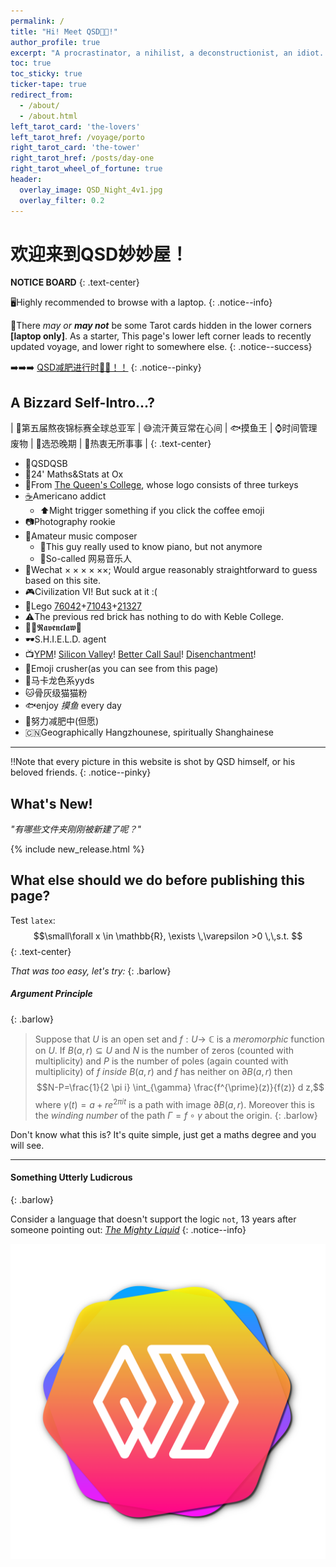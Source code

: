```yaml
---
permalink: /
title: "Hi! Meet QSD😵‍💫!"
author_profile: true
excerpt: "A procrastinator, a nihilist, a deconstructionist, an idiot. "
toc: true
toc_sticky: true
ticker-tape: true
redirect_from: 
  - /about/
  - /about.html
left_tarot_card: 'the-lovers'
left_tarot_href: /voyage/porto
right_tarot_card: 'the-tower'
right_tarot_href: /posts/day-one
right_tarot_wheel_of_fortune: true
header:
  overlay_image: QSD_Night_4v1.jpg
  overlay_filter: 0.2
---
```


# 欢迎来到QSD妙妙屋！

**NOTICE BOARD**
{: .text-center}

🖥️Highly recommended to browse with a laptop.
{: .notice--info}

🔮There *may or **may not*** be some Tarot cards hidden in the lower corners **[laptop only]**. As a starter, This page's lower left corner leads to recently updated voyage, and lower right to somewhere else. 
{: .notice--success}

➡️➡️➡️ <a href="files/Commitments/Commitment_2022_1.pdf" target="_blank"> QSD减肥进行时💨💨！！</a>
{: .notice--pinky}

## A Bizzard Self-Intro...?

| 🌃第五届熬夜锦标赛全球总亚军 | 😅流汗黄豆常在心间 | 🐟摸鱼王 | ⌚️时间管理废物 | 🚦选恐晚期 | 🤤热衷无所事事 |
{: .text-center}

- 🤖QSDQSB
- 🔬24' Maths&Stats at Ox
- 🦃From [The Queen's College](https://www.queens.ox.ac.uk), whose logo consists of three turkeys
- [☕️](posts/2022/03/coffee-counter)Americano addict
  - ⬆️Might trigger something if you click the coffee emoji
- 📷Photography rookie
- 🎸Amateur music composer
  - 🎹This guy really used to know piano, but not anymore
  - 🎻So-called 网易音乐人
- 📱Wechat $\times\times\times\times\times\times$; <span class="barlow">Would argue reasonably straightforward to guess based on this site.</span>
- 🎮Civilization VI! But suck at it :(
- 🧱Lego [76042](https://www.lego.com/en-gb/product/the-shield-helicarrier-76042)+[71043](https://www.lego.com/en-gb/product/hogwarts-castle-71043)+[21327](https://www.lego.com/en-gb/product/typewriter-21327)
- ⚠️The previous red brick has nothing to do with Keble College.
- 🧙‍♂️𝕽𝖆𝖛𝖊𝖓𝖈𝖑𝖆𝖜🦅
- 🕶S.H.I.E.L.D. agent
- 📺[YPM](https://www.imdb.com/title/tt0086831/)! [Silicon Valley](https://www.imdb.com/title/tt2575988/)! [Better Call Saul](https://www.imdb.com/title/tt3032476/)! [Disenchantment](https://www.imdb.com/title/tt5363918/)!
- 👾Emoji crusher(as you can see from this page)
- 🎨<span class="macaron">马卡龙色系yyds</span>
- 🐱骨灰级猫猫粉
- 🐟enjoy *摸鱼* every day
- 🏃努力减肥中(但愿)
- 🇨🇳Geographically Hangzhounese, spiritually Shanghainese

----------

‼️Note that every picture in this website is shot by QSD himself, or his beloved friends.
{: .notice--pinky}
## What's New!
_"有哪些文件夹刚刚被新建了呢？"_

{% include new_release.html %}

## What else should we do before publishing this page?

Test `latex`: 
$$\small\forall x \in \mathbb{R}, \exists \,\varepsilon >0 \,\,s.t. $$
{: .text-center}

_That was too easy, let's try:_
{: .barlow}

##### Argument Principle
{: .barlow}

> Suppose that $U$ is an open set and $f: U \rightarrow$ $\mathbb{C}$ is a *meromorphic* function on $U$. If $B(a, r) \subseteq U$ and $N$ is the number of zeros (counted with multiplicity) and $P$ is the number of poles (again counted with multiplicity) of $f$ *inside* $B(a, r)$ and $f$ has neither on $\partial B(a, r)$ then $$N-P=\frac{1}{2 \pi i} \int_{\gamma} \frac{f^{\prime}(z)}{f(z)} d z,$$ where $\gamma(t)=a+r e^{2 \pi i t}$ is a path with image $\partial B(a, r)$. Moreover this is the *winding number* of the path $\Gamma=f \circ \gamma$ about the origin.
{: .barlow}

Don't know what this is? It's quite simple, just get a maths degree and you will see.

----

#### Something Utterly Ludicrous
{: .barlow}

Consider a language that doesn't support the logic `not`, 13 years after someone pointing out: *[The Mighty Liquid](https://github.com/Shopify/liquid/issues/138)*
{: .notice--info}

<div class="logo_wrapper"><a href="#欢迎来到qsd妙妙屋"><img src="/images/QSDLOGO-2000.svg" alt="QSD Logo" class="logo_style"></a></div>